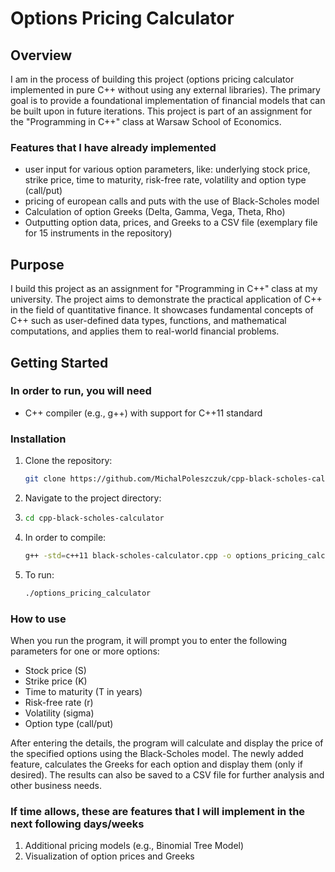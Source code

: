 # Options Pricing Calculator

## Overview

I am in the process of building this project (options pricing calculator implemented in pure C++ without using any external libraries). The primary goal is to provide a foundational implementation of financial models that can be built upon in future iterations. This project is part of an assignment for the "Programming in C++" class at Warsaw School of Economics.

### Features that I have already implemented

- user input for various option parameters, like: underlying stock price, strike price, time to maturity, risk-free rate, volatility and option type (call/put)
- pricing of european calls and puts with the use of Black-Scholes model
- Calculation of option Greeks (Delta, Gamma, Vega, Theta, Rho)
- Outputting option data, prices, and Greeks to a CSV file (exemplary file for 15 instruments in the repository)

## Purpose

I build this project as an assignment for "Programming in C++" class at my university. The project aims to demonstrate the practical application of C++ in the field of quantitative finance. It showcases fundamental concepts of C++ such as user-defined data types, functions, and mathematical computations, and applies them to real-world financial problems.

## Getting Started

### In order to run, you will need

- C++ compiler (e.g., g++) with support for C++11 standard

### Installation

1. Clone the repository:
   ```bash
   git clone https://github.com/MichalPoleszczuk/cpp-black-scholes-calculator.git
2. Navigate to the project directory:
3. ```bash
   cd cpp-black-scholes-calculator
4. In order to compile:
   ```bash
   g++ -std=c++11 black-scholes-calculator.cpp -o options_pricing_calculator
5. To run:
   ```bash
   ./options_pricing_calculator

### How to use

When you run the program, it will prompt you to enter the following parameters for one or more options:

  - Stock price (S)
  - Strike price (K)
  - Time to maturity (T in years)
  - Risk-free rate (r)
  - Volatility (sigma)
  - Option type (call/put)

After entering the details, the program will calculate and display the price of the specified options using the Black-Scholes model. The newly added feature, calculates the Greeks for each option and display them (only if desired). The results can also be saved to a CSV file for further analysis and other business needs.

### If time allows, these are features that I will implement in the next following days/weeks 

  1. Additional pricing models (e.g., Binomial Tree Model)
  2. Visualization of option prices and Greeks
   
